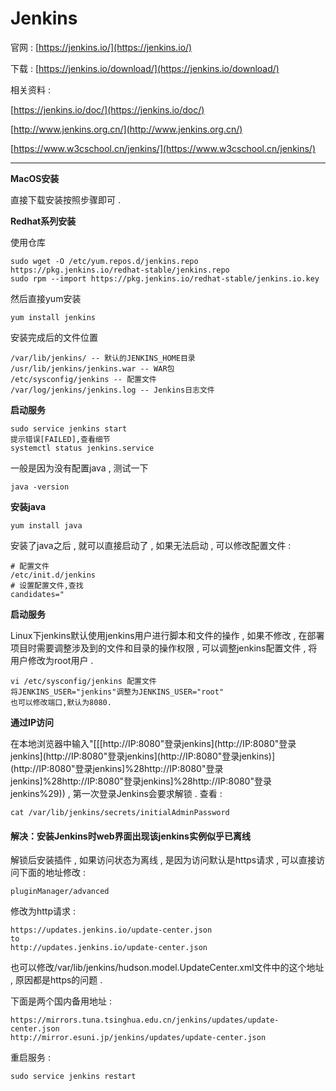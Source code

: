 # Jenkins

官网 : [https://jenkins.io/](https://jenkins.io/)

下载 : [https://jenkins.io/download/](https://jenkins.io/download/)

相关资料 :

[https://jenkins.io/doc/](https://jenkins.io/doc/)

[http://www.jenkins.org.cn/](http://www.jenkins.org.cn/)

[https://www.w3cschool.cn/jenkins/](https://www.w3cschool.cn/jenkins/)

---

**MacOS安装**

直接下载安装按照步骤即可 .

**Redhat系列安装**

使用仓库

```
sudo wget -O /etc/yum.repos.d/jenkins.repo https://pkg.jenkins.io/redhat-stable/jenkins.repo
sudo rpm --import https://pkg.jenkins.io/redhat-stable/jenkins.io.key
```

然后直接yum安装

```
yum install jenkins
```

安装完成后的文件位置

```
/var/lib/jenkins/ -- 默认的JENKINS_HOME目录
/usr/lib/jenkins/jenkins.war -- WAR包
/etc/sysconfig/jenkins -- 配置文件
/var/log/jenkins/jenkins.log -- Jenkins日志文件
```

**启动服务**

```
sudo service jenkins start
提示错误[FAILED],查看细节
systemctl status jenkins.service
```

一般是因为没有配置java , 测试一下

```
java -version
```

**安装java**

```
yum install java
```

安装了java之后 , 就可以直接启动了 , 如果无法启动 , 可以修改配置文件 :

```
# 配置文件
/etc/init.d/jenkins
# 设置配置文件,查找
candidates="
```

**启动服务**

Linux下jenkins默认使用jenkins用户进行脚本和文件的操作 , 如果不修改 , 在部署项目时需要调整涉及到的文件和目录的操作权限 , 可以调整jenkins配置文件 , 将用户修改为root用户 .

```
vi /etc/sysconfig/jenkins 配置文件
将JENKINS_USER="jenkins"调整为JENKINS_USER="root"
也可以修改端口,默认为8080.
```

**通过IP访问**

在本地浏览器中输入"\[\[[http://IP:8080"登录jenkins\]\(http://IP:8080"登录jenkins\]\(http://IP:8080"登录jenkins\]\(http://IP:8080"登录jenkins\)\](http://IP:8080"登录jenkins]%28http://IP:8080"登录jenkins]%28http://IP:8080"登录jenkins]%28http://IP:8080"登录jenkins%29\)\) , 第一次登录Jenkins会要求解锁 . 查看 :

```
cat /var/lib/jenkins/secrets/initialAdminPassword
```

#### 解决：安装Jenkins时web界面出现该jenkins实例似乎已离线

解锁后安装插件 , 如果访问状态为离线 , 是因为访问默认是https请求 , 可以直接访问下面的地址修改 :

```
pluginManager/advanced
```

修改为http请求 :

```
https://updates.jenkins.io/update-center.json
to
http://updates.jenkins.io/update-center.json
```

也可以修改/var/lib/jenkins/hudson.model.UpdateCenter.xml文件中的这个地址 , 原因都是https的问题 . 

下面是两个国内备用地址 : 

```
https://mirrors.tuna.tsinghua.edu.cn/jenkins/updates/update-center.json
http://mirror.esuni.jp/jenkins/updates/update-center.json
```

重启服务 :

```
sudo service jenkins restart
```



